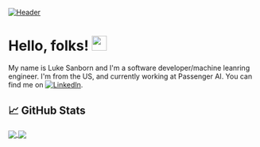 [![Header](https://raw.githubusercontent.com/imLightSpeed/imLightSpeed/main/djia_embed.jpg "Header")](http://lukesanborn.com/)

# Hello, folks! <img src="https://raw.githubusercontent.com/MartinHeinz/MartinHeinz/master/wave.gif" width="30px">

My name is Luke Sanborn and I'm a software developer/machine leanring engineer. I'm from the US, and currently working at Passenger AI. You can find me on [![LinkedIn][3.2]][3].


## &#x1f4c8; GitHub Stats

<a href="https://github.com/imLightSpeed/imLightSpeed">
  <img align="center" src="https://github-readme-stats.vercel.app/api/top-langs/?username=imLightSpeed&theme=onedark" />
</a>
<a href="https://github.com/imLightSpeed/imLightSpeed">
  <img align="center" src="https://github-readme-stats.vercel.app/api?username=imLightSpeed&theme=onedark&show_icons=true&line_height=27&count_private=true&title_color"/>
</a>


<!-- links to social media icons -->

<!-- icons with padding -->

[1.1]: http://i.imgur.com/tXSoThF.png (twitter icon with padding)
[2.1]: http://i.imgur.com/0o48UoR.png (github icon with padding)

<!-- icons without padding -->

[2.2]: http://i.imgur.com/9I6NRUm.png (github icon without padding)
[3.2]: https://upload.wikimedia.org/wikipedia/commons/thumb/c/ca/LinkedIn_logo_initials.png/25px-LinkedIn_logo_initials.png (LinkedIn icon without padding)


<!-- links to your social media accounts -->

[2]: https://github.com/imLightSpeed
[3]: https://www.linkedin.com/in/luke-sanborn/


